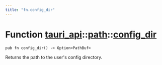 ```yaml
---
title: "fn.config_dir"
---
```


# Function [tauri_api](/docs/api/rust/tauri_api/../index.html)::​[path](/docs/api/rust/tauri_api/index.html)::​[config_dir](/docs/api/rust/tauri_api/)

    pub fn config_dir() -> Option<PathBuf>

Returns the path to the user's config directory.
